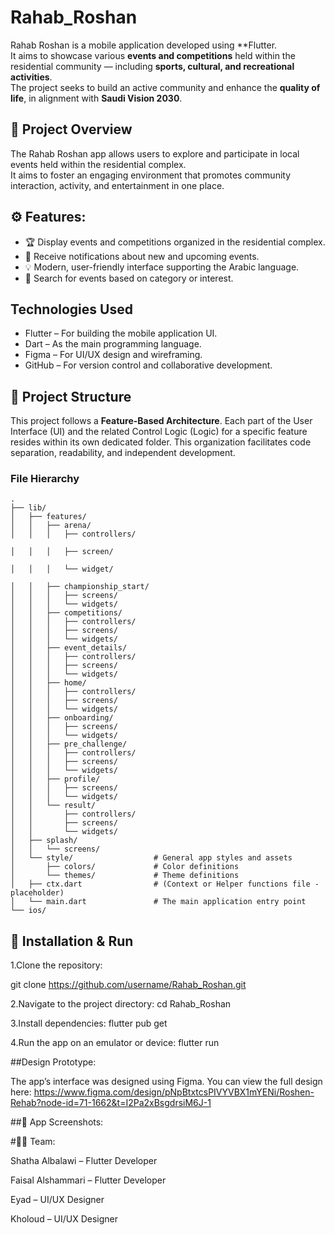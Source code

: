 # Rahab_Roshan
Rahab Roshan is a mobile application developed using **Flutter.  
It aims to showcase various **events and competitions** held within the residential community — including **sports, cultural, and recreational activities**.  
The project seeks to build an active community and enhance the **quality of life**, in alignment with **Saudi Vision 2030**.

## 📱 Project Overview
The Rahab Roshan app allows users to explore and participate in local events held within the residential complex.  
It aims to foster an engaging environment that promotes community interaction, activity, and entertainment in one place.


## ⚙️ Features:
- 🏆 Display events and competitions organized in the residential complex.  
- 🔔 Receive notifications about new and upcoming events.  
- 💡 Modern, user-friendly interface supporting the Arabic language.  
- 🔎 Search for events based on category or interest.

  
##  Technologies Used
- Flutter – For building the mobile application UI.  
- Dart – As the main programming language.  
- Figma – For UI/UX design and wireframing.  
- GitHub – For version control and collaborative development.


## 📂 Project Structure

This project follows a **Feature-Based Architecture**. Each part of the User Interface (UI) and the related Control Logic (Logic) for a specific feature resides within its own dedicated folder. This organization facilitates code separation, readability, and independent development.

### File Hierarchy
```
.
├── lib/
│   ├── features/
│   │   ├── arena/
│   │   │   ├── controllers/

│   │   │   ├── screen/

│   │   │   └── widget/

│   │   ├── championship_start/
│   │   │   ├── screens/
│   │   │   └── widgets/
│   │   ├── competitions/
│   │   │   ├── controllers/
│   │   │   ├── screens/
│   │   │   └── widgets/
│   │   ├── event_details/
│   │   │   ├── controllers/
│   │   │   ├── screens/
│   │   │   └── widgets/
│   │   ├── home/
│   │   │   ├── controllers/
│   │   │   ├── screens/
│   │   │   └── widgets/
│   │   ├── onboarding/
│   │   │   ├── screens/
│   │   │   └── widgets/
│   │   ├── pre_challenge/
│   │   │   ├── controllers/
│   │   │   ├── screens/
│   │   │   └── widgets/
│   │   ├── profile/
│   │   │   ├── screens/
│   │   │   └── widgets/
│   │   └── result/
│   │       ├── controllers/
│   │       ├── screens/
│   │       └── widgets/
│   ├── splash/
│   │   └── screens/
│   └── style/                  # General app styles and assets
│       ├── colors/             # Color definitions
│       └── themes/             # Theme definitions
│   ├── ctx.dart                # (Context or Helper functions file - placeholder)
│   └── main.dart               # The main application entry point
└── ios/
```
  ## 🚀 Installation & Run
1.Clone the repository:

git clone https://github.com/username/Rahab_Roshan.git
   
2.Navigate to the project directory:
     cd Rahab_Roshan
     
3.Install dependencies:
  flutter pub get
  
4.Run the app on an emulator or device:
   flutter run





 ##Design Prototype:

  The app’s interface was designed using Figma.
  You can view the full design here:
    https://www.figma.com/design/pNpBtxtcsPIVYVBX1mYENi/Roshen-Rehab?node-id=71-1662&t=I2Pa2xBsgdrsiM6J-1 
   
##📸 App Screenshots:








#👩‍💻 Team:

Shatha Albalawi – Flutter Developer

Faisal Alshammari – Flutter Developer

Eyad – UI/UX Designer

Kholoud – UI/UX Designer





